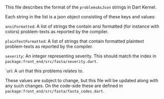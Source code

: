 <!--
Copyright (c) 2019, the Dart project authors.  Please see the AUTHORS file
for details. All rights reserved. Use of this source code is governed by a
BSD-style license that can be found in the LICENSE file.
-->

This file describes the format of the `problemsAsJson` strings in Dart Kernel.

Each string in the list is a json object consisting of these keys and values:

`ansiFormatted`: A list of strings the contain ansi formatted (for instance with
colors) problem-texts as reported by the compiler.

`plainTextFormatted`: A list of strings that contain formatted plaintext
problem-texts as reported by the compiler.

`severity`: An integer representing severity. This should match the index in
`package:front_end/src/fasta/severity.dart`.

`uri: A uri that this problems relates to.

These values are subject to change, but this file will be updated along with any
such changes. On the code-side these are defined in
`package:front_end/src/fasta/fasta_codes.dart`.
